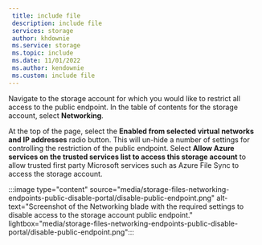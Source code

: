 ```yaml
---
 title: include file
 description: include file
 services: storage
 author: khdownie
 ms.service: storage
 ms.topic: include
 ms.date: 11/01/2022
 ms.author: kendownie
 ms.custom: include file
---
```

Navigate to the storage account for which you would like to restrict all access to the public endpoint. In the table of contents for the storage account, select **Networking**.

At the top of the page, select the **Enabled from selected virtual networks and IP addresses** radio button. This will un-hide a number of settings for controlling the restriction of the public endpoint. Select **Allow Azure services on the trusted services list to access this storage account** to allow trusted first party Microsoft services such as Azure File Sync to access the storage account.

:::image type="content" source="media/storage-files-networking-endpoints-public-disable-portal/disable-public-endpoint.png" alt-text="Screenshot of the Networking blade with the required settings to disable access to the storage account public endpoint." lightbox="media/storage-files-networking-endpoints-public-disable-portal/disable-public-endpoint.png":::

